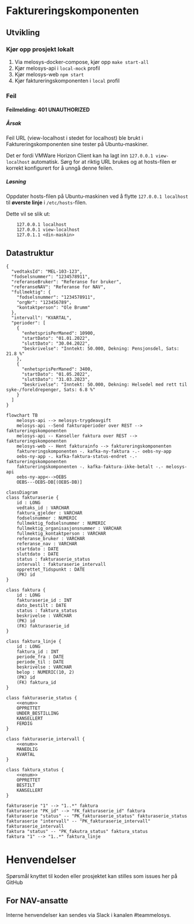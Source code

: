 # Faktureringskomponenten

## Utvikling

### Kjør opp prosjekt lokalt

1. Via melosys-docker-compose, kjør opp `make start-all`
2. Kjør melosys-api i `local-mock` profil
3. Kjør melosys-web `npm start`
4. Kjør faktureringskomponenten i `local` profil

### Feil
#### Feilmelding: 401 UNAUTHORIZED  
##### Årsak
Feil URL (view-localhost i stedet for localhost) ble brukt i Faktureringskomponenten sine tester på Ubuntu-maskiner.  

Det er fordi VMWare Horizon Client kan ha lagt inn `127.0.0.1 view-localhost` automatisk. 
Sørg for at riktig URL brukes og at hosts-filen er korrekt konfigurert for å unngå denne feilen.


##### Løsning
Oppdater hosts-filen på Ubuntu-maskinen ved å flytte `127.0.0.1 localhost` til **øverste linje** i `/etc/hosts`-filen.   

Dette vil se slik ut:
```hosts
    127.0.0.1 localhost
    127.0.0.1 view-localhost
    127.0.1.1 <din-maskin>
```


## Datastruktur

```json5
{
  "vedtaksId": "MEL-103-123",
  "fodselsnummer": "1234578911",
  "referanseBruker": "Referanse for bruker",
  "referanseNAV": "Referanse for NAV",
  "fullmektig": {
    "fodselsnummer": "1234578911",
    "orgNr": "123456789",
    "kontaktperson": "Ole Brumm"
  },
  "intervall": "KVARTAL",
  "perioder": [
    {
      "enhetsprisPerManed": 10900,
      "startDato": "01.01.2022",
      "sluttDato": "30.04.2022",
      "beskrivelse": "Inntekt: 50.000, Dekning: Pensjonsdel, Sats: 21.8 %"
    },
    {
      "enhetsprisPerManed": 3400,
      "startDato": "01.05.2022",
      "sluttDato": "31.03.2023",
      "beskrivelse": "Inntekt: 50.000, Dekning: Helsedel med rett til syke-/foreldrepenger, Sats: 6.8 %"
    }
  ]
} 
```


```mermaid
flowchart TB
    melosys-api --> melosys-trygdeavgift
    melosys-api --Send fakturaperioder over REST --> faktureringskomponenten
    melosys-api -- Kanseller faktura over REST --> faktureringskomponenten
    melosys-web -- Hent fakturainfo --> faktureringskomponenten
    faktureringskomponenten -. kafka-ny-faktura -.- oebs-ny-app
    oebs-ny-app -. kafka-faktura-status-endret -.- faktureringskomponenten
    faktureringskomponenten -. kafka-faktura-ikke-betalt -.- melosys-api
    oebs-ny-app<-->OEBS
    OEBS---OEBS-DB[(OEBS-DB)]
```

```mermaid
classDiagram
class fakturaserie {
    id : LONG
    vedtaks_id : VARCHAR
    faktura_gjelder : VARCHAR
    fodselsnummer : NUMERIC
    fullmektig_fodselsnummer : NUMERIC
    fullmektig_organisasjonsnummer : VARCHAR
    fullmektig_kontaktperson : VARCHAR
    referanse_bruker : VARCHAR
    referanse_nav : VARCHAR
    startdato : DATE
    sluttdato : DATE
    status : fakturaserie_status
    intervall : fakturaserie_intervall
    opprettet_Tidspunkt : DATE
    (PK) id
}

class faktura {
    id : LONG
    fakturaserie_id : INT
    dato_bestilt : DATE
    status : faktura_status
    beskrivelse : VARCHAR
    (PK) id
    (FK) fakturaserie_id
}

class faktura_linje {
    id : LONG
    faktura_id : INT
    periode_fra : DATE
    periode_til : DATE
    beskrivelse : VARCHAR
    belop : NUMERIC(10, 2)
    (PK) id
    (FK) faktura_id
}

class fakturaserie_status {
    <<enum>>
    OPPRETTET
    UNDER_BESTILLING
    KANSELLERT
    FERDIG
} 

class fakturaserie_intervall {
    <<enum>>
    MANEDLIG
    KVARTAL
}

class faktura_status {
    <<enum>>
    OPPRETTET
    BESTILT
    KANSELLERT
}

fakturaserie "1" --> "1..*" faktura
fakturaserie "PK_id" --> "FK_fakturaserie_id" faktura
fakturaserie "status" -- "PK_fakturaserie_status" fakturaserie_status
fakturaserie "intervall" -- "PK_fakturaserie_intervall" fakturaserie_intervall
faktura "status" -- "PK_fakutra_status" faktura_status
faktura "1" --> "1..*" faktura_linje
```

# Henvendelser

Spørsmål knyttet til koden eller prosjektet kan stilles som issues her på GitHub

## For NAV-ansatte

Interne henvendelser kan sendes via Slack i kanalen #teammelosys.